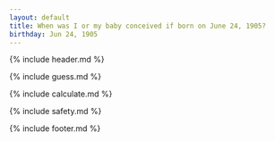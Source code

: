 ```yaml
---
layout: default
title: When was I or my baby conceived if born on June 24, 1905?
birthday: Jun 24, 1905
---
```


{% include header.md %}

{% include guess.md %}

{% include calculate.md %}

{% include safety.md %}

{% include footer.md %}



